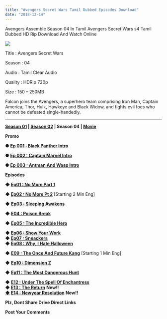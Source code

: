 ```yaml
---
title: "Avengers Secret Wars Tamil Dubbed Episodes Download"
date: "2018-12-14"
---
```


Avengers Assemble Season 04 In Tamil Avengers Secret Wars s4 Tamil Dubbed HD Rip Download And Watch Online

[![](https://2.bp.blogspot.com/-Y0mHvi9wkNQ/XBMkIOKqz3I/AAAAAAAABHc/2WMhPr6rvBUu0ngAO_U8w5aOytovNr4TgCLcBGAs/s320/Aven{2bdbed38d32e7704a3eaa20af56e2289d0665505d01c3d892d71953ac3249a13}2BS04{2bdbed38d32e7704a3eaa20af56e2289d0665505d01c3d892d71953ac3249a13}2BTamilKidz.jpg)](https://2.bp.blogspot.com/-Y0mHvi9wkNQ/XBMkIOKqz3I/AAAAAAAABHc/2WMhPr6rvBUu0ngAO_U8w5aOytovNr4TgCLcBGAs/s1600/Aven{2bdbed38d32e7704a3eaa20af56e2289d0665505d01c3d892d71953ac3249a13}2BS04{2bdbed38d32e7704a3eaa20af56e2289d0665505d01c3d892d71953ac3249a13}2BTamilKidz.jpg)

Title : Avengers Secret Wars

Season : 04

Audio : Tamil Clear Audio

Quality : HDRip 720p

Size : 150 – 250MB

Falcon joins the Avengers, a superhero team comprising Iron Man, Captain America, Thor, Hulk, Hawkeye and Black Widow, and fights evil foes who cannot be defeated single-handedly.  
  

* * *

  

**[Season 01](https://www.tamilkidz.tk/2018/08/avengers-assemble-animated-tamil-series.html) | [Season 02](https://www.tamilkidz.tk/2018/12/avengers-assemble-season-02-tamil.html) | Season 04 | [Movie](https://www.tamilkidz.tk/2018/10/ultimate-avengers-tamildubbed-full.html)**

**Promo**

**● [Ep 001 : Black Panther Intro](https://youtu.be/-1WNZXydY-o)**

**● [Ep 002 : Captain Marvel Intro](https://youtu.be/9V53cHaf0iE)**

**● [Ep 003 : Antman And Wasp Intro](https://youtu.be/3Oauosl_pf4)**

**Episodes**

**◆ [Ep01 : No More Part 1](http://ujv.me/1fOH)**   
  
**◆ [Ep02 : No More Pt 2](http://ujv.me/Kt9ZADXT)** \[Starting 2 Min Eng\]

◆ **[Ep03 : Sleeping Awakens](http://ujv.me/KhmF2t)**

◆ **[E04 : Poison Break](https://cll.press/jz0IU)**

◆ [**Ep05 : The Incredible Hero**](https://cll.press/eNtm)

**◆ [Ep06 : Show Your Work](https://cll.press/IaAwILNR)**  
**◆ [Ep07 : Sneackers](https://cll.press/TTlZ)**  
**◆ [Ep08 : Why, I Hate Halloween](http://ujv.me/6fL7)**

◆ **[E09 : The Once And Future Kang](https://cll.press/um9AZJcV)** \[Starting 1 Min Eng\]

◆ **[Ep10 : Dimension Z](https://cll.press/Jg7c7)**

◆ **[Ep11 : The Most Dangerous Hunt](https://cll.press/LpiOt9)**  
  
◆ **[E12 : Under The Spell Of Enchantress](https://cll.press/7n8G)**  
**◆ [E13 : The Return](https://cll.press/Z930qCY)** ****New!!****  
**[◆](https://cll.press/vT3GZ) [E14 : Newyear Resolution](https://cll.press/vT3GZ)** **New!!**  

**Plz, Dont Share Drive Direct Links**

**Post Your Comments**
